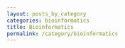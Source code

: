 ```yaml
---
layout: posts_by_category
categories: bioinformatics
title: Bioinformatics
permalink: /category/bioinformatics
---
```

